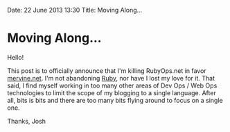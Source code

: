 Date: 22 June 2013 13:30
Title: Moving Along...

# Moving Along...

Hello! 

This post is to officially announce that I'm killing RubyOps.net in favor [mervine.net](http://mervine.net). I'm not abandoning [Ruby](/ruby), nor have I lost my love for it. That said, I find myself working in too many other areas of Dev Ops / Web Ops technologies to limit the scope of my blogging to a single language. After all, bits is bits and there are too many bits flying around to focus on a single one.

Thanks,
Josh
